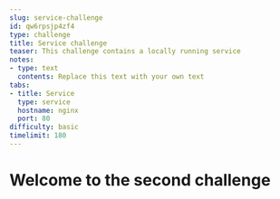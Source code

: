 ```yaml
---
slug: service-challenge
id: qw6rpsjp4zf4
type: challenge
title: Service challenge
teaser: This challenge contains a locally running service
notes:
- type: text
  contents: Replace this text with your own text
tabs:
- title: Service
  type: service
  hostname: nginx
  port: 80
difficulty: basic
timelimit: 180
---
```


# Welcome to the second challenge
